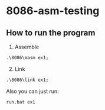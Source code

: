 # 8086-asm-testing

## How to run the program

1.  Assemble

```cmd
.\8086\masm ex1;
```

2.  Link

```cmd
.\8086\link ex1;
```

Also you can just run:

```cmd
run.bat ex1
```
